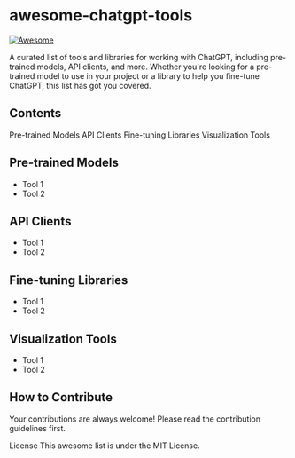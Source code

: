 # awesome-chatgpt-tools
[![Awesome](https://awesome.re/badge.svg)](https://awesome.re)


A curated list of tools and libraries for working with ChatGPT, including pre-trained models, API clients, and more. Whether you're looking for a pre-trained model to use in your project or a library to help you fine-tune ChatGPT, this list has got you covered.

## Contents
Pre-trained Models
API Clients
Fine-tuning Libraries
Visualization Tools

## Pre-trained Models

* Tool 1
* Tool 2

## API Clients

* Tool 1
* Tool 2

## Fine-tuning Libraries

* Tool 1
* Tool 2

## Visualization Tools

* Tool 1
* Tool 2

## How to Contribute

Your contributions are always welcome! Please read the contribution guidelines first.

License
This awesome list is under the MIT License.
